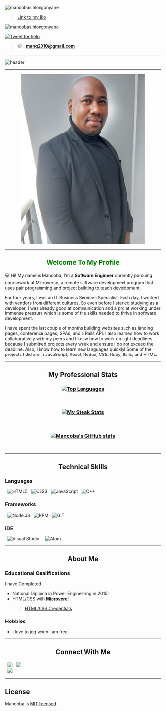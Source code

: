 <p align="left"> <img src="https://komarev.com/ghpvc/?username=manq2010&label=Profile%20views&color=0e75b6&style=flat" alt="mancobasihlongonyane" /> </p>

> [Link to my Bio](https://linkfree.eddiehub.io/manq2010)

<p align="left"> <a href="https://github.com/ryo-ma/github-profile-trophy"><img src="https://github-profile-trophy.vercel.app/?username=manq2010&theme=radical&no-frame=true" alt="mancobasihlongonyane" /></a> </p>

[![Tweet for help](https://img.shields.io/twitter/follow/mancoba_c?label=Tweet%20%40mancoba_c&style=social)](https://twitter.com/mancoba_c/)

> 📫 : **manq2010@gmail.com**

---

![header](https://capsule-render.vercel.app/api?type=soft&color=gradient&height=150&section=header&text=Hi%20👋,%20I'm%20Mancoba&fontSize=70&animation=twinkling)

---
<!-- # <p align="center">Hi 👋, I'm ![Mancoba](https://img.shields.io/badge/Mancoba-Sihlongonyane-blue)</p> -->

<p align="center">
  <img src="profile_pic.jpeg" alt="mancobasihlongonyane"  width="400" height="550"/>
</p>

---

## <p align="center" style="color: green">Welcome To My Profile</p>

💻 Hi! My name is Mancoba, I’m a **Software Engineer** currently pursuing coursework at  Microverse, a remote software development program that uses pair programming and project building to teach development.

For four years, I was an IT Business Services Specialist. Each day, I worked with vendors from different cultures. So even before I started studying as a developer, I was already good at communication and a pro at working under immense pressure which is some of the skills needed to thrive in software development.

I have spent the last couple of months building websites such as landing pages, conference pages, SPAs, and a Rails API.
I also learned how to work collaboratively with my peers and I know how to work on tight deadlines because I submitted projects every week and ensure I do not exceed the deadline.
Also, I know how to learn new languages quickly! Some of the projects I did are in JavaScript, React, Redux, CSS, Ruby, Rails, and HTML.

---

## <p align="center">My Professional Stats</p>

### <p align="center">[![Top Languages](https://github-readme-stats.vercel.app/api/top-langs/?username=manq2010&langs_count=8&hide=shell&layout=compact&theme=radical)](https://github.com/manq2010/github-readme-stats)</p>

&nbsp;

### <p align="center">[![My Steak Stats](https://github-readme-streak-stats.herokuapp.com/?user=manq2010&theme=radical)](https://github.com/manq2010/github-readme-stats)</p>

&nbsp;

### <p align="center">[![Mancoba's GitHub stats](https://github-readme-stats.vercel.app/api?username=manq2010&hide=contribs,prs&repo=github-readme-stats&theme=radical)](https://github.com/manq2010/github-readme-stats)</p>

&nbsp;

---

## <p align="center">Technical Skills</p>

### Languages

&nbsp;
![HTML5](https://img.shields.io/badge/HTML5-E34F26?style=for-the-badge&logo=html5&logoColor=white)
&nbsp;
![CSS3](https://img.shields.io/badge/CSS3-1572B6?style=for-the-badge&logo=css3&logoColor=white)
&nbsp;
![JavaScript](https://img.shields.io/badge/JavaScript-323330?style=for-the-badge&logo=javascript&logoColor=F7DF1E)
&nbsp;
![C++](https://img.shields.io/badge/C%2B%2B-00599C?style=for-the-badge&logo=c%2B%2B&logoColor=white) &nbsp;

<!-- ### Database

&nbsp;
![MANGODB](https://img.shields.io/badge/MongoDB-white?style=for-the-badge&logo=mongodb&logoColor=4EA94B)
&nbsp; -->

### Frameworks

&nbsp;
![Node.JS](https://img.shields.io/badge/Node.js-339933?style=for-the-badge&logo=nodedotjs&logoColor=white)
&nbsp;
![NPM](https://img.shields.io/badge/npm-CB3837?style=for-the-badge&logo=npm&logoColor=white)
&nbsp;
![GIT](https://img.shields.io/badge/Git-F05032?style=for-the-badge&logo=git&logoColor=white)
&nbsp;

### IDE

&nbsp;
![Visual Studio](https://img.shields.io/badge/Visual_Studio_Code-0078D4?style=for-the-badge&logo=visual%20studio%20code&logoColor=white) &nbsp;
&nbsp;
![Atom](https://img.shields.io/badge/Atom-66595C?style=for-the-badge&logo=Atom&logoColor=white) &nbsp;

---

## <p align="center">About Me</p>

### Educational Qualifications

I have Completed

* National Diploma in Power Engineering in 2015!
* HTML/CSS with [**Microvere**](https://www.microverse.org/)!
  > [HTML/CSS Credentials](https://www.credential.net/9b24cf16-27ed-4d95-b05a-2f1a1552f917#gs.i19wnd)

### Hobbies

* I love to jog when i am free

---

## <p align="center">Connect With Me</p>

&nbsp;
<a target="_blank"
href="https://www.linkedin.com/in/mancobasihlongonyane/"><img
src="https://img.shields.io/badge/-LinkedIn-0077b5?style=for-the-badge&logo=LinkedIn&logoColor=white"></img></a>
&nbsp;
<a target="_blank"
href="https://twitter.com/mancoba_c"><img
src="https://img.shields.io/badge/-Twitter-1DA1F2?style=for-the-badge&logo=Twitter&logoColor=white"></img></a>  
&nbsp;
<a target="_blank"
href="mailto:manq2010@gmail.com"><img
src="https://img.shields.io/badge/-Gmail-D14836?style=for-the-badge&logo=Gmail&logoColor=white"></img></a>
&nbsp;

---
License
---

Mancoba is [MIT licensed](LICENSE).

